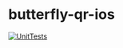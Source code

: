 # butterfly-qr-ios
[![UnitTests](https://github.com/lightningkite/butterfly-qr-ios/actions/workflows/UnitTests.yml/badge.svg)](https://github.com/lightningkite/butterfly-qr-ios/actions/workflows/UnitTests.yml)
